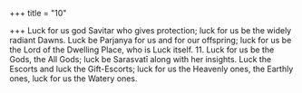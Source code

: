 +++
title = "10"

+++
Luck for us god Savitar who gives protection; luck for us be the widely  radiant Dawns.
Luck be Parjanya for us and for our offspring; luck for us be the Lord  of the Dwelling Place, who is Luck itself. 11. Luck for us be the Gods, the All Gods; luck be Sarasvatī along with her  insights.
Luck the Escorts and luck the Gift-Escorts; luck for us the Heavenly  ones, the Earthly ones, luck for us the Watery ones.